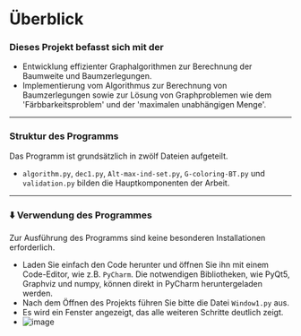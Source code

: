 # Überblick
### Dieses Projekt befasst sich mit der
+ Entwicklung effizienter Graphalgorithmen zur Berechnung der Baumweite und Baumzerlegungen. 
+ Implementierung vom Algorithmus zur Berechnung von Baumzerlegungen sowie zur Lösung von Graphproblemen wie dem 'Färbbarkeitsproblem' und der 'maximalen unabhängigen Menge'.
  
---
###  Struktur des Programms
Das Programm ist grundsätzlich in zwölf Dateien aufgeteilt.
+ `algorithm.py`, `dec1.py`, `Alt-max-ind-set.py`, `G-coloring-BT.py` und `validation.py` bilden die Hauptkomponenten der Arbeit.
 
---
### ⬇️ Verwendung des Programmes
Zur Ausführung des Programms sind keine besonderen Installationen erforderlich. 
- Laden Sie einfach den Code herunter und öffnen Sie ihn mit einem Code-Editor, wie z.B. `PyCharm`. Die notwendigen Bibliotheken, wie PyQt5, Graphviz und numpy, können direkt in PyCharm heruntergeladen werden.
- Nach dem Öffnen des Projekts führen Sie bitte die Datei `Window1.py` aus.
- Es wird ein Fenster angezeigt, das alle weiteren Schritte deutlich zeigt.
- ![image](https://github.com/Mohamad-Alkaraazeh/Effiziente-Graphalgorithmen-basierend-auf-Baumweite-und-Baumzerlegungen/assets/125143281/bbae974d-6e95-444d-9de8-2325a6293300)

